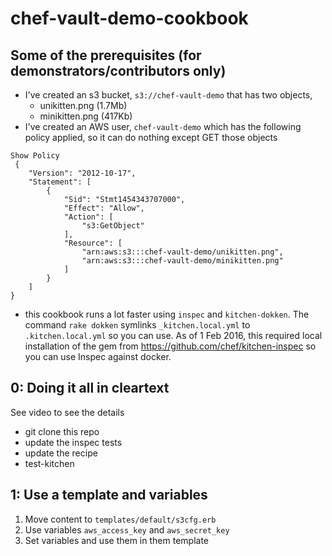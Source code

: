 # chef-vault-demo-cookbook

## Some of the prerequisites (for demonstrators/contributors only)

- I've created an s3 bucket, `s3://chef-vault-demo` that has two objects,
  - unikitten.png (1.7Mb)
  - minikitten.png (417Kb)
- I've created an AWS user, `chef-vault-demo` which has the following policy applied, so it can do nothing except GET those objects
```
Show Policy
 {
    "Version": "2012-10-17",
    "Statement": [
        {
            "Sid": "Stmt1454343707000",
            "Effect": "Allow",
            "Action": [
                "s3:GetObject"
            ],
            "Resource": [
                "arn:aws:s3:::chef-vault-demo/unikitten.png",
                "arn:aws:s3:::chef-vault-demo/minikitten.png"
            ]
        }
    ]
}
```
- this cookbook runs a lot faster using `inspec` and `kitchen-dokken`. The command `rake dokken` symlinks `_kitchen.local.yml` to `.kitchen.local.yml` so you can use. As of 1 Feb 2016, this required local installation of the gem from https://github.com/chef/kitchen-inspec so you can use Inspec against docker.

## 0: Doing it all in cleartext

See video to see the details

- git clone this repo
- update the inspec tests
- update the recipe
- test-kitchen

## 1: Use a template and variables

1. Move content to `templates/default/s3cfg.erb`
2. Use variables `aws_access_key` and `aws_secret_key`
3. Set variables and use them in them template
